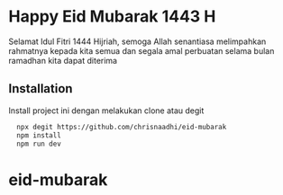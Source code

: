 # Happy Eid Mubarak 1443 H

Selamat Idul Fitri 1444 Hijriah, semoga Allah senantiasa melimpahkan rahmatnya kepada kita semua dan segala amal perbuatan selama bulan ramadhan kita dapat diterima

## Installation

Install project ini dengan melakukan clone atau degit

```bash
  npx degit https://github.com/chrisnaadhi/eid-mubarak
  npm install
  npm run dev
```
# eid-mubarak
